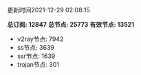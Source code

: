 更新时间2021-12-29 02:08:15

**总订阅: 12847**
**总节点: 25773**
**有效节点: 13521**
- v2ray节点: 7942
- ss节点: 3639
- ssr节点: 1639
- trojan节点: 301
